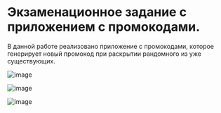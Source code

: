 <h1>Экзаменационное задание с приложением с промокодами.</h1>
<p>В данной работе реализовано приложение с промокодами, которое генерирует новый промокод при раскрытии рандомного из уже существующих.</p>

![image](https://github.com/vokelilekov/221_3210_Lilekov/assets/87997861/70105d88-d9db-40c7-80cf-ab0418435f78)

![image](https://github.com/vokelilekov/221_3210_Lilekov/assets/87997861/944fe922-f8a9-4f93-9c2a-35a3ef01e47d)

![image](https://github.com/vokelilekov/221_3210_Lilekov/assets/87997861/0d7866e4-18c5-44d2-9fc1-81b0225b37aa)


